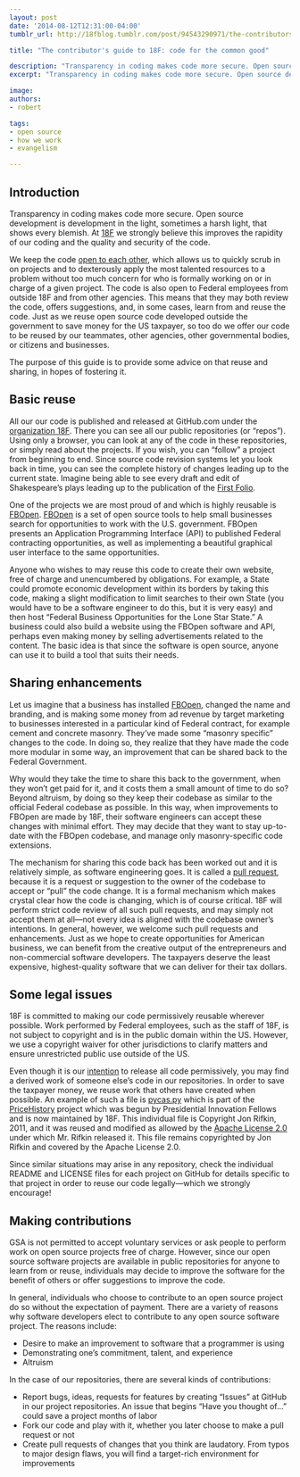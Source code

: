 ```yaml
---
layout: post
date: '2014-08-12T12:31:00-04:00'
tumblr_url: http://18fblog.tumblr.com/post/94543290971/the-contributors-guide-to-18f-code-for-the-common

title: "The contributor's guide to 18F: code for the common good"

description: "Transparency in coding makes code more secure. Open source development is development in the light, sometimes a harsh light, that shows every blemish. At 18F we strongly believe this improves the rapidity of our coding and the quality and security of the code."
excerpt: "Transparency in coding makes code more secure. Open source development is development in the light, sometimes a harsh light, that shows every blemish. At 18F we strongly believe this improves the rapidity of our coding and the quality and security of the code."

image: 
authors:
- robert

tags:
- open source
- how we work
- evangelism

---
```



Introduction
------------

Transparency in coding makes code more secure. Open source development
is development in the light, sometimes a harsh light, that shows every
blemish. At [18F](https://18f.gsa.gov/) we strongly believe this
improves the rapidity of our coding and the quality and security of the
code.

We keep the code [open to each other](https://github.com/18F), which
allows us to quickly scrub in on projects and to dexterously apply the
most talented resources to a problem without too much concern for who is
formally working on or in charge of a given project. The code is also
open to Federal employees from outside 18F and from other agencies. This
means that they may both review the code, offers suggestions, and, in
some cases, learn from and reuse the code. Just as we reuse open source
code developed outside the government to save money for the US taxpayer,
so too do we offer our code to be reused by our teammates, other
agencies, other governmental bodies, or citizens and businesses.

The purpose of this guide is to provide some advice on that reuse and
sharing, in hopes of fostering it.

Basic reuse
-----------

All our our code is published and released at GitHub.com under the
[organization 18F](https://github.com/18F/). There you can see all our
public repositories (or “repos”). Using only a browser, you can look at
any of the code in these repositories, or simply read about the
projects. If you wish, you can “follow” a project from beginning to end.
Since source code revision systems let you look back in time, you can
see the complete history of changes leading up to the current state.
Imagine being able to see every draft and edit of Shakespeare’s plays
leading up to the publication of the [First
Folio](https://en.wikipedia.org/wiki/First_Folio).

One of the projects we are most proud of and which is highly reusable is
[FBOpen](https://github.com/18F/fbopen).
[FBOpen](https://fbopen.gsa.gov/) is a set of open source tools to help
small businesses search for opportunities to work with the U.S.
government. FBOpen presents an Application Programming Interface (API)
to published Federal contracting opportunities, as well as implementing
a beautiful graphical user interface to the same opportunities.

Anyone who wishes to may reuse this code to create their own website,
free of charge and unencumbered by obligations. For example, a State
could promote economic development within its borders by taking this
code, making a slight modification to limit searches to their own State
(you would have to be a software engineer to do this, but it is very
easy) and then host “Federal Business Opportunities for the Lone Star
State.” A business could also build a website using the FBOpen software
and API, perhaps even making money by selling advertisements related to
the content. The basic idea is that since the software is open source,
anyone can use it to build a tool that suits their needs.

Sharing enhancements
--------------------

Let us imagine that a business has installed
[FBOpen](https://github.com/18F/fbopen), changed the name and branding,
and is making some money from ad revenue by target marketing to
businesses interested in a particular kind of Federal contract, for
example cement and concrete masonry. They’ve made some “masonry
specific” changes to the code. In doing so, they realize that they have
made the code more modular in some way, an improvement that can be
shared back to the Federal Government.

Why would they take the time to share this back to the government, when
they won’t get paid for it, and it costs them a small amount of time to
do so? Beyond altruism, by doing so they keep their codebase as similar
to the official Federal codebase as possible. In this way, when
improvements to FBOpen are made by 18F, their software engineers can
accept these changes with minimal effort. They may decide that they want
to stay up-to-date with the FBOpen codebase, and manage only
masonry-specific code extensions.

The mechanism for sharing this code back has been worked out and it is
relatively simple, as software engineering goes. It is called a [pull
request](https://help.github.com/articles/using-pull-requests), because
it is a request or suggestion to the owner of the codebase to accept or
“pull” the code change. It is a formal mechanism which makes crystal
clear how the code is changing, which is of course critical. 18F will
perform strict code review of all such pull requests, and may simply not
accept them at all—not every idea is aligned with the codebase owner’s
intentions. In general, however, we welcome such pull requests and
enhancements. Just as we hope to create opportunities for American
business, we can benefit from the creative output of the entrepreneurs
and non-commercial software developers. The taxpayers deserve the least
expensive, highest-quality software that we can deliver for their tax
dollars.

Some legal issues
-----------------

18F is committed to making our code permissively reusable wherever
possible. Work performed by Federal employees, such as the staff of 18F,
is not subject to copyright and is in the public domain within the US.
However, we use a copyright waiver for other jurisdictions to clarify
matters and ensure unrestricted public use outside of the US.

Even though it is our
[intention](https://18f.gsa.gov/2014/07/29/18f-an-open-source-team/) to
release all code permissively, you may find a derived work of someone
else’s code in our repositories. In order to save the taxpayer money, we
reuse work that others have created when possible. An example of such a
file is
[pycas.py](https://github.com/18F/PriceHistoryAuth/blob/master/pycas.py)
which is part of the
[PriceHistory](https://github.com/18F/PriceHistoryInstall) project which
was begun by Presidential Innovation Fellows and is now maintained by
18F. This individual file is Copyright Jon Rifkin, 2011, and it was
reused and modified as allowed by the [Apache License
2.0](https://www.apache.org/licenses/LICENSE-2.0) under which Mr. Rifkin
released it. This file remains copyrighted by Jon Rifkin and covered by
the Apache License 2.0.

Since similar situations may arise in any repository, check the
individual README and LICENSE files for each project on GitHub for
details specific to that project in order to reuse our code
legally—which we strongly encourage!

Making contributions
--------------------

GSA is not permitted to accept voluntary services or ask people to
perform work on open source projects free of charge. However, since our
open source software projects are available in public repositories for
anyone to learn from or reuse, individuals may decide to improve the
software for the benefit of others or offer suggestions to improve the
code.

In general, individuals who choose to contribute to an open source
project do so without the expectation of payment. There are a variety of
reasons why software developers elect to contribute to any open source
software project. The reasons include:

-   Desire to make an improvement to software that a programmer is using
-   Demonstrating one’s commitment, talent, and experience
-   Altruism

In the case of our repositories, there are several kinds of
contributions:

-   Report bugs, ideas, requests for features by creating “Issues” at
    GitHub in our project repositories. An issue that begins “Have you
    thought of…” could save a project months of labor
-   Fork our code and play with it, whether you later choose to make a
    pull request or not
-   Create pull requests of changes that you think are laudatory. From
    typos to major design flaws, you will find a target-rich environment
    for improvements
